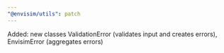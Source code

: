 ```yaml
---
"@envisim/utils": patch
---
```


Added: new classes ValidationError (validates input and creates errors), EnvisimError (aggregates errors)
